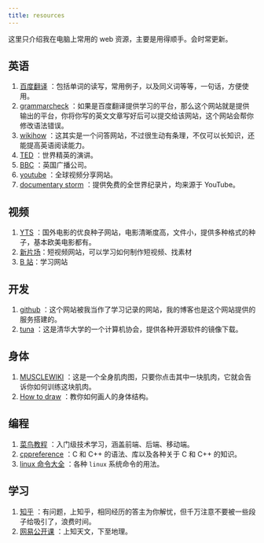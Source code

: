 ```yaml
---
title: resources
---
```


这里只介绍我在电脑上常用的 web 资源，主要是用得顺手。会时常更新。

## 英语

1. [百度翻译](https://fanyi.baidu.com) ：包括单词的读写，常用例子，以及同义词等等，一句话，方便使用。
2. [grammarcheck](https://www.nounplus.net/grammarcheck/) ：如果是百度翻译提供学习的平台，那么这个网站就是提供输出的平台，你将你写的英文文章写好后可以提交给该网站，这个网站会帮你修改语法错误。
3. [wikihow](https://www.wikihow.com/) ：这其实是一个问答网站，不过很生动有条理，不仅可以长知识，还能提高英语阅读能力。
4. [TED](https://ted.com) ：世界精英的演讲。
5. [BBC](https://bbc.com) ：英国广播公司。
6. [youtube](https://youtube.com) ：全球视频分享网站。
7. [documentary storm]( https://documentarystorm.com/ ) ：提供免费的全世界纪录片，均来源于 YouTube。

## 视频

1. [YTS](https://yts.lt/) ：国外电影的优良种子网站，电影清晰度高，文件小，提供多种格式的种子，基本欧美电影都有。
2. [新片场](https://www.xinpianchang.com/)：短视频网站，可以学习如何制作短视频、找素材
3. [B 站](https://www.bilibili.com/)：学习网站

## 开发

1. [github](https://github.com) ：这个网站被我当作了学习记录的网站，我的博客也是这个网站提供的服务搭建的。
2. [tuna](https://tuna.moe/) ：这是清华大学的一个计算机协会，提供各种开源软件的镜像下载。

## 身体

1. [MUSCLEWIKI](https://musclewiki.org/) ：这是一个全身肌肉图，只要你点击其中一块肌肉，它就会告诉你如何训练这块肌肉。
2. [How to draw](https://www.proko.com/how-to-draw-videos/) ：教你如何画人的身体结构。

## 编程

1. [菜鸟教程](https://www.runoob.com/) ：入门级技术学习，涵盖前端、后端、移动端。
2. [cppreference](https://cppreference.com) ：C 和 C++ 的语法、库以及各种关于 C 和 C++ 的知识。
3. [linux 命令大全](https://man.linuxde.net/) ：各种 `linux` 系统命令的用法。 

## 学习

1. [知乎](https://www.zhihu.com/) ：有问题，上知乎，相同经历的答主为你解忧，但千万注意不要被一些段子给吸引了，浪费时间。
2. [网易公开课](https://open.163.com/) ：上知天文，下至地理。